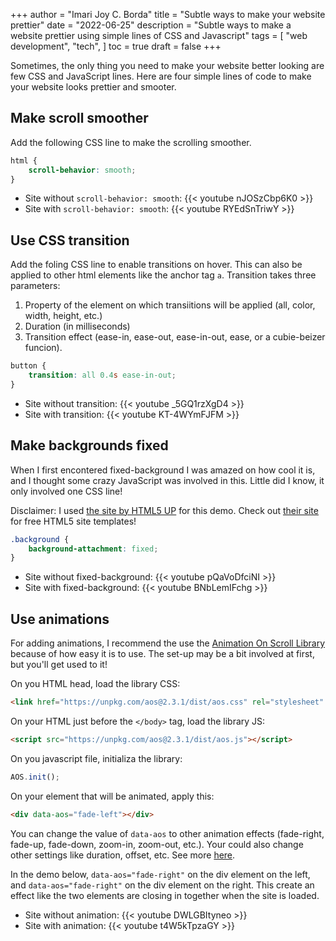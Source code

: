 +++
author = "Imari Joy C. Borda"
title = "Subtle ways to make your website prettier"
date = "2022-06-25"
description = "Subtle ways to make a website prettier using simple lines of CSS and Javascript"
tags = [
    "web development",
    "tech",
]
toc = true
draft = false
+++

Sometimes, the only thing you need to make your website better looking are few CSS and JavaScript lines. Here are four simple lines of code to make your website looks prettier and smooter.

## Make scroll smoother

Add the following CSS line to make the scrolling smoother.

```css
html {
	scroll-behavior: smooth;
}
```

- Site without `scroll-behavior: smooth`:
  {{< youtube nJOSzCbp6K0 >}}
- Site with `scroll-behavior: smooth`:
  {{< youtube RYEdSnTriwY >}}

## Use CSS transition

Add the foling CSS line to enable transitions on hover. This can also be applied to other html elements like the anchor tag `a`. Transition takes three parameters:

1. Property of the element on which transiitions will be applied (all, color, width, height, etc.)
2. Duration (in milliseconds)
3. Transition effect (ease-in, ease-out, ease-in-out, ease, or a cubie-beizer funcion).

```css
button {
	transition: all 0.4s ease-in-out;
}
```

- Site without transition:
  {{< youtube _5GQ1rzXgD4 >}}
- Site with transition:
  {{< youtube KT-4WYmFJFM >}}

## Make backgrounds fixed

When I first encontered fixed-background I was amazed on how cool it is, and I thought some crazy JavaScript was involved in this. Little did I know, it only involved one CSS line!

Disclaimer: I used [the site by HTML5 UP](https://html5up.net/alpha) for this demo. Check out [their site](https://html5up.net/) for free HTML5 site templates!

```css
.background {
	background-attachment: fixed;
}
```

- Site without fixed-background:
  {{< youtube pQaVoDfciNI >}}
- Site with fixed-background:
  {{< youtube BNbLemIFchg >}}

## Use animations

For adding animations, I recommend the use the [Animation On Scroll Library](https://michalsnik.github.io/aos/) because of how easy it is to use. The set-up may be a bit involved at first, but you'll get used to it!

On you HTML head, load the library CSS:

```html
<link href="https://unpkg.com/aos@2.3.1/dist/aos.css" rel="stylesheet" />
```

On your HTML just before the `</body>` tag, load the library JS:

```html
<script src="https://unpkg.com/aos@2.3.1/dist/aos.js"></script>
```

On you javascript file, initializa the library:

```js
AOS.init();
```

On your element that will be animated, apply this:

```html
<div data-aos="fade-left"></div>
```

You can change the value of `data-aos` to other animation effects (fade-right, fade-up, fade-down, zoom-in, zoom-out, etc.). Your could also change other settings like duration, offset, etc. See more [here](https://michalsnik.github.io/aos/).

In the demo below, `data-aos="fade-right"` on the div element on the left, and `data-aos="fade-right"` on the div element on the right. This create an effect like the two elements are closing in together when the site is loaded.

- Site without animation:
  {{< youtube DWLGBItyneo >}}
- Site with animation:
  {{< youtube t4W5kTpzaGY >}}
